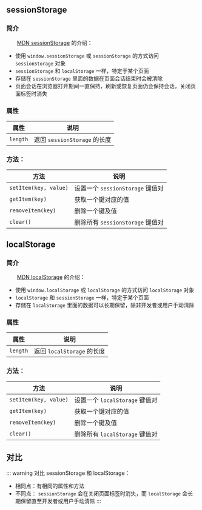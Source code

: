 ## sessionStorage

### 简介

&emsp;&emsp;[MDN sessionStorage](https://developer.mozilla.org/zh-CN/docs/Web/API/Window/sessionStorage) 的介绍：

+ 使用 `window.sessionStorage` 或 `sessionStorage` 的方式访问 `sessionStorage` 对象
+ `sessionStorage` 和 `localStorage` 一样，特定于某个页面
+ 存储在 `sessionStorage` 里面的数据在页面会话结束时会被清除
+ 页面会话在浏览器打开期间一直保持，刷新或恢复页面仍会保持会话，关闭页面标签时消失


### 属性

属性|说明
-|-
`length`|返回 `sessionStorage` 的长度

### 方法：
方法|说明
-|-
`setItem(key, value)`|设置一个 `sessionStorage` 键值对
`getItem(key)`|获取一个键对应的值
`removeItem(key)`|删除一个键及值
`clear()`|删除所有 `sessionStorage` 键值对




## localStorage

### 简介

&emsp;&emsp;[MDN localStorage](https://developer.mozilla.org/zh-CN/docs/Web/API/Window/localStorage) 的介绍：

+ 使用 `window.localStorage` 或 `localStorage` 的方式访问 `localStorage` 对象
+ `localStorage` 和 `sessionStorage` 一样，特定于某个页面
+ 存储在 `localStorage` 里面的数据可以长期保留，除非开发者或用户手动清除


### 属性

属性|说明
-|-
`length`|返回 `localStorage` 的长度

### 方法：
方法|说明
-|-
`setItem(key, value)`|设置一个 `localStorage` 键值对
`getItem(key)`|获取一个键对应的值
`removeItem(key)`|删除一个键及值
`clear()`|删除所有 `localStorage` 键值对


## 对比

::: warning 对比 sessionStorage 和 localStorage：
+ 相同点：有相同的属性和方法
+ 不同点： `sessionStorage` 会在关闭页面标签时消失，而 `localStorage` 会长期保留直至开发者或用户手动清除
:::